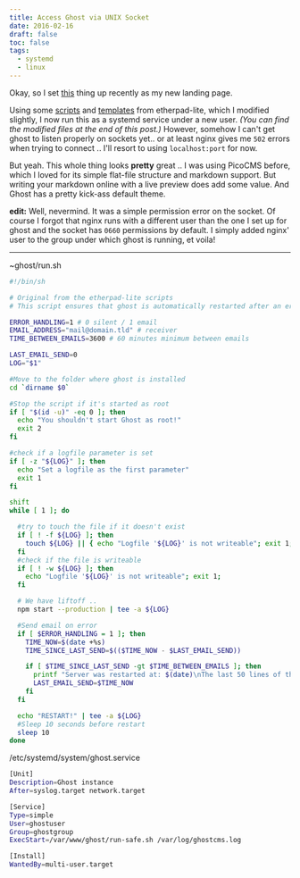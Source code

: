 ```yaml
---
title: Access Ghost via UNIX Socket
date: 2016-02-16
draft: false
toc: false
tags:
  - systemd
  - linux
---
```


Okay, so I set [this][ghosthome] thing up recently as my new landing page.

Using some [scripts] and [templates] from etherpad-lite, which I modified slightly, I now run this as a systemd service under a new user. _(You can find the modified files at the end of this post.)_ However, somehow I can't get ghost to listen properly on sockets yet.. or at least nginx gives me `502` errors when trying to connect .. I'll resort to using `localhost:port` for now.

<!--more-->

But yeah. This whole thing looks __pretty__ great .. I was using PicoCMS before, which I loved for its simple flat-file structure and markdown support. But writing your markdown online with a live preview does add some value. And Ghost has a pretty kick-ass default theme.

__edit:__ Well, nevermind. It was a simple permission error on the socket. Of course I forgot that nginx runs with a different user than the one I set up for ghost and the socket has `0660` permissions by default. I simply added nginx' user to the group under which ghost is running, et voila!

[ghosthome]: https://ghost.org/ "Ghost - Just a blogging platform"
[scripts]: https://github.com/ether/etherpad-lite/blob/develop/bin/safeRun.sh "autorestarting script from etherpad-lite"
[templates]: https://github.com/ether/etherpad-lite/wiki/How-to-deploy-Etherpad-Lite-as-a-service "deploying etherpad-lite as a service .."

---

~ghost/run.sh
```bash
#!/bin/sh

# Original from the etherpad-lite scripts
# This script ensures that ghost is automatically restarted after an error happens

ERROR_HANDLING=1 # 0 silent / 1 email
EMAIL_ADDRESS="mail@domain.tld" # receiver
TIME_BETWEEN_EMAILS=3600 # 60 minutes minimum between emails

LAST_EMAIL_SEND=0
LOG="$1"

#Move to the folder where ghost is installed
cd `dirname $0`

#Stop the script if it's started as root
if [ "$(id -u)" -eq 0 ]; then
  echo "You shouldn't start Ghost as root!"
  exit 2
fi

#check if a logfile parameter is set
if [ -z "${LOG}" ]; then
  echo "Set a logfile as the first parameter"
  exit 1
fi

shift
while [ 1 ]; do

  #try to touch the file if it doesn't exist
  if [ ! -f ${LOG} ]; then
    touch ${LOG} || { echo "Logfile '${LOG}' is not writeable"; exit 1; }
  fi
  #check if the file is writeable
  if [ ! -w ${LOG} ]; then
    echo "Logfile '${LOG}' is not writeable"; exit 1;
  fi

  # We have liftoff ..
  npm start --production | tee -a ${LOG}

  #Send email on error
  if [ $ERROR_HANDLING = 1 ]; then
    TIME_NOW=$(date +%s)
    TIME_SINCE_LAST_SEND=$(($TIME_NOW - $LAST_EMAIL_SEND))

    if [ $TIME_SINCE_LAST_SEND -gt $TIME_BETWEEN_EMAILS ]; then
      printf "Server was restarted at: $(date)\nThe last 50 lines of the log before the error happens:\n $(tail -n 50 ${LOG})" | mail -s "Ghost was restarted" $EMAIL_ADDRESS
      LAST_EMAIL_SEND=$TIME_NOW
    fi
  fi

  echo "RESTART!" | tee -a ${LOG}
  #Sleep 10 seconds before restart
  sleep 10
done
```

/etc/systemd/system/ghost.service
```bash
[Unit]
Description=Ghost instance
After=syslog.target network.target

[Service]
Type=simple
User=ghostuser
Group=ghostgroup
ExecStart=/var/www/ghost/run-safe.sh /var/log/ghostcms.log

[Install]
WantedBy=multi-user.target
```
